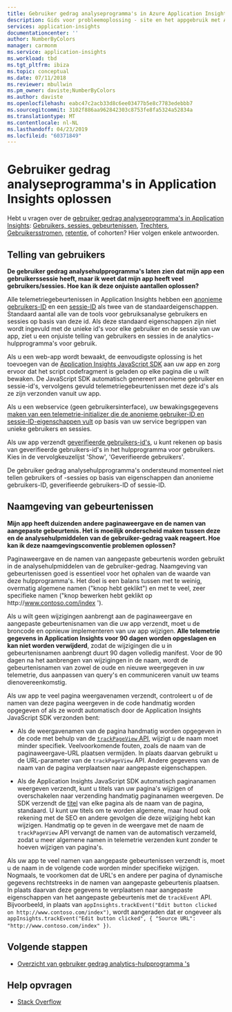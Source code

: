 ```yaml
---
title: Gebruiker gedrag analyseprogramma's in Azure Application Insights oplossen
description: Gids voor probleemoplossing - site en het appgebruik met Application Insights te analyseren.
services: application-insights
documentationcenter: ''
author: NumberByColors
manager: carmonm
ms.service: application-insights
ms.workload: tbd
ms.tgt_pltfrm: ibiza
ms.topic: conceptual
ms.date: 07/11/2018
ms.reviewer: mbullwin
ms.pm_owner: daviste;NumberByColors
ms.author: daviste
ms.openlocfilehash: eabc47c2acb33d8c6ee03477b5e8c7783edebbb7
ms.sourcegitcommit: 3102f886aa962842303c8753fe8fa5324a52834a
ms.translationtype: MT
ms.contentlocale: nl-NL
ms.lasthandoff: 04/23/2019
ms.locfileid: "60371849"
---
```

# <a name="troubleshoot-user-behavior-analytics-tools-in-application-insights"></a>Gebruiker gedrag analyseprogramma's in Application Insights oplossen
Hebt u vragen over de [gebruiker gedrag analyseprogramma's in Application Insights](usage-overview.md): [Gebruikers, sessies, gebeurtenissen](usage-segmentation.md), [Trechters](usage-funnels.md), [Gebruikersstromen](usage-flows.md), [retentie](usage-retention.md), of cohorten? Hier volgen enkele antwoorden.

## <a name="counting-users"></a>Telling van gebruikers
**De gebruiker gedrag analysehulpprogramma's laten zien dat mijn app een gebruikerssessie heeft, maar ik weet dat mijn app heeft veel gebruikers/sessies. Hoe kan ik deze onjuiste aantallen oplossen?**

Alle telemetriegebeurtenissen in Application Insights hebben een [anonieme gebruikers-ID](../../azure-monitor/app/data-model-context.md) en een [sessie-ID](../../azure-monitor/app/data-model-context.md) als twee van de standaardeigenschappen. Standaard aantal alle van de tools voor gebruiksanalyse gebruikers en sessies op basis van deze id. Als deze standaard eigenschappen zijn niet wordt ingevuld met de unieke id's voor elke gebruiker en de sessie van uw app, ziet u een onjuiste telling van gebruikers en sessies in de analytics-hulpprogramma's voor gebruik.

Als u een web-app wordt bewaakt, de eenvoudigste oplossing is het toevoegen van de [Application Insights JavaScript SDK](../../azure-monitor/app/javascript.md) aan uw app en zorg ervoor dat het script codefragment is geladen op elke pagina die u wilt bewaken. De JavaScript SDK automatisch genereert anonieme gebruiker en sessie-id's, vervolgens gevuld telemetriegebeurtenissen met deze id's als ze zijn verzonden vanuit uw app.

Als u een webservice (geen gebruikersinterface), uw bewakingsgegevens [maken van een telemetrie-initializer die de anonieme gebruiker-ID en sessie-ID-eigenschappen vult](usage-send-user-context.md) op basis van uw service begrippen van unieke gebruikers en sessies.

Als uw app verzendt [geverifieerde gebruikers-id's](../../azure-monitor/app/api-custom-events-metrics.md#authenticated-users), u kunt rekenen op basis van geverifieerde gebruikers-id's in het hulpprogramma voor gebruikers. Kies in de vervolgkeuzelijst 'Show', 'Geverifieerde gebruikers'.

De gebruiker gedrag analysehulpprogramma's ondersteund momenteel niet tellen gebruikers of -sessies op basis van eigenschappen dan anonieme gebruikers-ID, geverifieerde gebruikers-ID of sessie-ID.

## <a name="naming-events"></a>Naamgeving van gebeurtenissen
**Mijn app heeft duizenden andere paginaweergave en de namen van aangepaste gebeurtenis. Het is moeilijk onderscheid maken tussen deze en de analysehulpmiddelen van de gebruiker-gedrag vaak reageert. Hoe kan ik deze naamgevingsconventie problemen oplossen?**

Paginaweergave en de namen van aangepaste gebeurtenis worden gebruikt in de analysehulpmiddelen van de gebruiker-gedrag. Naamgeving van gebeurtenissen goed is essentieel voor het ophalen van de waarde van deze hulpprogramma's. Het doel is een balans tussen met te weinig, overmatig algemene namen ("knop hebt geklikt") en met te veel, zeer specifieke namen ("knop bewerken hebt geklikt op http:\//www.contoso.com/index ').

Als u wilt geen wijzigingen aanbrengt aan de paginaweergave en aangepaste gebeurtenisnamen van die uw app verzendt, moet u de broncode en opnieuw implementeren van uw app wijzigen. **Alle telemetrie gegevens in Application Insights voor 90 dagen worden opgeslagen en kan niet worden verwijderd**, zodat de wijzigingen die u in gebeurtenisnamen aanbrengt duurt 90 dagen volledig manifest. Voor de 90 dagen na het aanbrengen van wijzigingen in de naam, wordt de gebeurtenisnamen van zowel de oude en nieuwe weergegeven in uw telemetrie, dus aanpassen van query's en communiceren vanuit uw teams dienovereenkomstig.

Als uw app te veel pagina weergavenamen verzendt, controleert u of de namen van deze pagina weergeven in de code handmatig worden opgegeven of als ze wordt automatisch door de Application Insights JavaScript SDK verzonden bent:

* Als de weergavenamen van de pagina handmatig worden opgegeven in de code met behulp van de [ `trackPageView` API](https://github.com/Microsoft/ApplicationInsights-JS/blob/master/API-reference.md), wijzigt u de naam moet minder specifiek. Veelvoorkomende fouten, zoals de naam van de paginaweergave-URL plaatsen vermijden. In plaats daarvan gebruikt u de URL-parameter van de `trackPageView` API. Andere gegevens van de naam van de pagina verplaatsen naar aangepaste eigenschappen.

* Als de Application Insights JavaScript SDK automatisch paginanamen weergeven verzendt, kunt u titels van uw pagina's wijzigen of overschakelen naar verzending handmatig paginanamen weergeven. De SDK verzendt de [titel](https://developer.mozilla.org/docs/Web/HTML/Element/title) van elke pagina als de naam van de pagina, standaard. U kunt uw titels om te worden algemene, maar houd ook rekening met de SEO en andere gevolgen die deze wijziging hebt kan wijzigen. Handmatig op te geven in de weergave met de naam de `trackPageView` API vervangt de namen van de automatisch verzameld, zodat u meer algemene namen in telemetrie verzenden kunt zonder te hoeven wijzigen van pagina's.   

Als uw app te veel namen van aangepaste gebeurtenissen verzendt is, moet u de naam in de volgende code worden minder specifieke wijzigen. Nogmaals, te voorkomen dat de URL's en andere per pagina of dynamische gegevens rechtstreeks in de namen van aangepaste gebeurtenis plaatsen. In plaats daarvan deze gegevens te verplaatsen naar aangepaste eigenschappen van het aangepaste gebeurtenis met de `trackEvent` API. Bijvoorbeeld, in plaats van `appInsights.trackEvent("Edit button clicked on http://www.contoso.com/index")`, wordt aangeraden dat er ongeveer als `appInsights.trackEvent("Edit button clicked", { "Source URL": "http://www.contoso.com/index" })`.

## <a name="next-steps"></a>Volgende stappen

* [Overzicht van gebruiker gedrag analytics-hulpprogramma 's](usage-overview.md)

## <a name="get-help"></a>Help opvragen
* [Stack Overflow](https://stackoverflow.com/questions/tagged/ms-application-insights)

